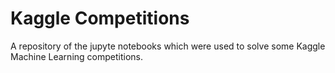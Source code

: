 # Kaggle Competitions
A repository of the jupyte notebooks which were used to solve some Kaggle Machine Learning competitions.
